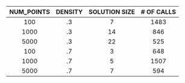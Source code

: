 |NUM_POINTS|DENSITY|SOLUTION SIZE|# OF CALLS|
|:---:|:---:|:---:|:---:|
|100|.3|7|1483|
|1000|.3|14|846|
|5000|.3|22|525|
|100|.7|3|648|
|1000|.7|5|1507|
|5000|.7|7|594|